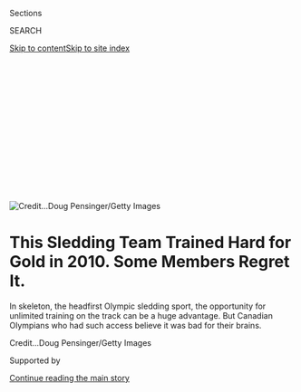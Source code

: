 <div id="app">

<div>

<div>

<div>

<div class="NYTAppHideMasthead css-ikk3s8 e1suatyy0">

<div class="section css-133zg39 e1suatyy2">

<div class="css-eph4ug er09x8g0">

<div class="css-6n7j50">

</div>

<span class="css-1dv1kvn">Sections</span>

<div class="css-10488qs">

<span class="css-1dv1kvn">SEARCH</span>

</div>

[Skip to content](#site-content)[Skip to site
index](#site-index)

</div>

<div class="css-10698na e1huz5gh0">

</div>

</div>

</div>

</div>

<div data-aria-hidden="false">

<div id="site-content" data-role="main">

<div>

<div class="css-1aor85t" style="opacity:0.000000001;z-index:-1;visibility:hidden">

<div class="css-1hqnpie">

<div class="css-epjblv">

<span class="css-17xtcya">[Olympics](/section/sports/olympics)</span><span class="css-x15j1o">|</span><span class="css-fwqvlz">This
Sledding Team Trained Hard for Gold in 2010. Some Members Regret
It.</span>

</div>

<div class="css-k008qs">

<div class="css-1iwv8en">

<span class="css-18z7m18"></span>

<div>

</div>

</div>

<span class="css-1n6z4y">https://nyti.ms/2Peb1Oj</span>

<div class="css-1705lsu">

<div class="css-4xjgmj">

<div class="css-4skfbu" data-role="toolbar" data-aria-label="Social Media Share buttons, Save button, and Comments Panel with current comment count" data-testid="share-tools">

  - 
  - 
  - 
  - 
    
    <div class="css-6n7j50">
    
    </div>

  - 

</div>

</div>

</div>

</div>

</div>

</div>

<div id="NYT_TOP_BANNER_REGION" class="css-11qgg8s">

</div>

<div id="fullBleedHeaderContent">

<div class="css-9fsmc8">

![<span class="css-cnj6d5 e1z0qqy90" itemprop="copyrightHolder"><span class="css-1ly73wi e1tej78p0">Credit...</span><span><span>Doug
Pensinger/Getty
Images</span></span></span>](https://static01.nyt.com/images/2020/07/29/sports/29SKELETON-top-1/merlin_174528426_06653e10-f239-4dc0-ad27-840a38122d93-articleLarge.jpg?quality=75&auto=webp&disable=upscale)

</div>

<div class="css-1aqq9tq">

<div class="css-1vkm6nb ehdk2mb0">

# This Sledding Team Trained Hard for Gold in 2010. Some Members Regret It.

</div>

In skeleton, the headfirst Olympic sledding sport, the opportunity for
unlimited training on the track can be a huge advantage. But Canadian
Olympians who had such access believe it was bad for their
brains.

</div>

<div class="css-nwzfg5 e1gnum310">

<span class="css-1f9pvn2 olympics"></span><span class="css-cnj6d5 e1z0qqy90" itemprop="copyrightHolder"><span class="css-1ly73wi e1tej78p0">Credit...</span><span><span>Doug
Pensinger/Getty Images</span></span></span>

</div>

<div id="sponsor-wrapper" class="css-1hyfx7x">

<div id="sponsor-slug" class="css-19vbshk">

Supported by

</div>

[Continue reading the main
story](#after-sponsor)

<div id="sponsor" class="ad sponsor-wrapper" style="text-align:center;height:100%;display:block">

</div>

<div id="after-sponsor">

</div>

</div>

<div class="css-1wx1auc e1gnum311">

<div class="css-18e8msd">

<div class="css-vp77d3 epjyd6m0">

<div class="css-hus3qt ey68jwv0" data-aria-hidden="true">

[![Matthew
Futterman](https://static01.nyt.com/images/2020/02/24/reader-center/author-matthew-futterman/author-matthew-futterman-thumbLarge.png
"Matthew Futterman")](https://www.nytimes.com/by/matthew-futterman)

</div>

<div class="css-1baulvz">

By [<span class="css-1baulvz last-byline" itemprop="name">Matthew
Futterman</span>](https://www.nytimes.com/by/matthew-futterman)

</div>

</div>

  - Aug. 1,
    2020

  - 
    
    <div class="css-4xjgmj">
    
    <div class="css-d8bdto" data-role="toolbar" data-aria-label="Social Media Share buttons, Save button, and Comments Panel with current comment count" data-testid="share-tools">
    
      - 
      - 
      - 
      - 
        
        <div class="css-6n7j50">
        
        </div>
    
      - 
    
    </div>
    
    </div>

</div>

</div>

</div>

<div class="section meteredContent css-1r7ky0e" name="articleBody" itemprop="articleBody">

<div class="css-1fanzo5 StoryBodyCompanionColumn">

<div class="css-53u6y8">

The chance to host the [2010 Winter
Games](https://www.nytimes.com/2010/02/10/sports/olympics/10podium.html)
was supposed to be a godsend for Canadian athletes who compete in
skeleton, the headfirst sled run down a twisting track.

While most competitors get access to the track for just a handful of
days leading up to the Olympics, the host country gets to practice far
more, because its athletes are logistically closer and the sport’s rules
allow it. The home team can memorize every detail of every turn on run
after treacherous run.

Mellisa Hollingsworth, who was favored to win a medal that year in
skeleton,<span class="css-8l6xbc evw5hdy0"> </span>said she and her
teammates took as many as 11 runs a day down the track, the fastest in
the world, at Whistler, British Columbia, about 75 miles north of
Vancouver. When a training session ended, they were so worn out they
struggled to put sentences together. Noise was intolerable. Their brains
felt scrambled.

</div>

</div>

<div class="css-1fanzo5 StoryBodyCompanionColumn">

<div class="css-53u6y8">

And that’s how Hollingsworth, now 39, and her teammates became case
studies in a process that is beginning to realign how [neuroscientists
and a handful of coaches and athletes
understand](https://www.ncbi.nlm.nih.gov/pmc/articles/PMC6153360/) the
connection between brain injury and sliding sports.

</div>

</div>

<div class="css-79elbk" data-testid="photoviewer-wrapper">

<div class="css-z3e15g" data-testid="photoviewer-wrapper-hidden">

</div>

<div class="css-1a48zt4 ehw59r15" data-testid="photoviewer-children">

![<span class="css-16f3y1r e13ogyst0" data-aria-hidden="true">Mellisa
Hollingsworth, 39, suffers from memory loss and other post-concussion
symptoms, likely from injuries she incurred while competing in
skeleton. </span><span class="css-cnj6d5 e1z0qqy90" itemprop="copyrightHolder"><span class="css-1ly73wi e1tej78p0">Credit...</span><span>Amber
Bracken for The New York
Times</span></span>](https://static01.nyt.com/images/2020/08/03/sports/29SKELETON3-print/merlin_174568515_ff3a1aa7-4b71-49ae-b12a-5f11795575ee-articleLarge.jpg?quality=75&auto=webp&disable=upscale)

</div>

</div>

<div class="css-1fanzo5 StoryBodyCompanionColumn">

<div class="css-53u6y8">

“We overdid it,” said [Nathan Cicoria, a high performance coach for
Canada’s bobsled and skeleton team
from 2006-14](https://olympic.ca/2013/08/07/how-the-cfl-is-redefining-bobsleigh-in-canada/).
“I just wish we knew then what we know now. You learn things.”

</div>

</div>

<div>

</div>

<div class="css-1fanzo5 StoryBodyCompanionColumn">

<div class="css-53u6y8">

During the last decade, football and other contact sports have received
most of the attention and research interest for traumatic brain injuries
in sports.

By comparison, sliding sports, niche activities that require athletes to
careen down twisting tracks of ice on sleds at 80 miles per hour, have
been largely ignored. And yet, for years, elite competitors have talked
about the mental fog, headaches, inability to eat or speak effectively,
and sensitivity to light and sound that a day of training, or, for some,
even a single routine run can produce.

</div>

</div>

<div class="css-1fanzo5 StoryBodyCompanionColumn">

<div class="css-53u6y8">

They called it [“sled
head.”](https://www.nytimes.com/2020/07/26/sports/olympics/olympics-bobsled-suicide-brain-injuries.html)
It was just something they had to accept, like cold weather, or sore
muscles.

Now, in retirement, many of these athletes continue to struggle with
many of those same symptoms, as well as forgetfulness, depression and
mental illness.

Former top competitors like Hollingsworth, who finished fifth in
skeleton at the Vancouver Games, Pascal Richard, also of Canada, and
[Katie Uhlaender, a four-time Olympian from the United
States](https://www.nytimes.com/2020/06/06/sports/olympics/coronavirus-olympic-training-tokyo.html)
who wants to make one last Olympic team, wonder whether those symptoms
are connected to their dramatic crashes and the brain-rattling runs.

They have watched teammates descend into [depression and die by
suicide](https://www.teamusa.org/News/2020/May/09/Pavle-Jovanovic-2006-Olympic-Bobsledder-Dies-By-Suicide).
Since 2013, three former elite North American bobsledders have taken
their lives. Another attempted it, and two others died of overdoses, a
remarkable number given that just a few hundred athletes participate
seriously in sliding sports at any level at
once.

</div>

</div>

<div class="css-79elbk" data-testid="photoviewer-wrapper">

<div class="css-z3e15g" data-testid="photoviewer-wrapper-hidden">

</div>

<div class="css-1a48zt4 ehw59r15" data-testid="photoviewer-children">

<div class="css-1xdhyk6 erfvjey0">

<span class="css-1ly73wi e1tej78p0">Image</span>

<div class="css-zjzyr8">

<div data-testid="lazyimage-container" style="height:415.66666666666663px">

</div>

</div>

</div>

<span class="css-16f3y1r e13ogyst0" data-aria-hidden="true">Katie
Uhlaender wonders about the effects of brain-rattling runs on the
track.</span><span class="css-cnj6d5 e1z0qqy90" itemprop="copyrightHolder"><span class="css-1ly73wi e1tej78p0">Credit...</span><span>Doug
Mills/The New York Times</span></span>

</div>

</div>

<div class="css-1fanzo5 StoryBodyCompanionColumn">

<div class="css-53u6y8">

“It’s almost like the boxers all over again,” said Peter McCarthy, a
neurophysiologist at the University of South Wales who has studied the
dynamics of skeleton by attaching motion sensors to the athletes. “What
you are doing is taking someone’s head and giving it a really good shake
around, but in this case it lasts for a minute.”

McCarthy has been working closely with [Mark Wood of
Britain](https://www.ibsf.org/en/news/9-skeleton/20677-head-coach-talent-mark-wood-leaves-british-bobsleigh-skeleton-association),
who has coached multiple medalists in skeleton and is now on a crusade
to make people understand that allowing an athlete to train or compete
with “sled head” is akin to subjecting someone with concussion-like
symptoms to 500 more slaps to the head.

</div>

</div>

<div class="css-1fanzo5 StoryBodyCompanionColumn">

<div class="css-53u6y8">

People within the sport keep telling him he is going to ruin it.

“I say, ‘No I’m not. I’m going to make it safer,’” said Wood, who has
coached for Canada, Britain and China. “The more data we get, the better
information we can give.”

For many athletes though, the data is arriving too late.

In 1998, Pascal Richard was heading into the sixth of 19 curves, about
one-third of the way down the track in La Plagne, France, the same one
used for the 1992 Albertville Games. The gravitational acceleration
forces spiked and slammed his face into the ice. The impact knocked him
out. He remained unconscious the whole way down as he crossed the
finish. Richard returned to training the next
day.

</div>

</div>

<div class="css-79elbk" data-testid="photoviewer-wrapper">

<div class="css-z3e15g" data-testid="photoviewer-wrapper-hidden">

</div>

<div class="css-1a48zt4 ehw59r15" data-testid="photoviewer-children">

<div class="css-1xdhyk6 erfvjey0">

<span class="css-1ly73wi e1tej78p0">Image</span>

<div class="css-zjzyr8">

<div data-testid="lazyimage-container" style="height:257.77777777777777px">

</div>

</div>

</div>

<span class="css-16f3y1r e13ogyst0" data-aria-hidden="true">“I have lost
part of my life,” said Pascal Richard, left, a former Olympic athlete
from Canada, whose cognitive and psychological problems forced him to
retire from the Royal Canadian Mounted
Police.</span><span class="css-cnj6d5 e1z0qqy90" itemprop="copyrightHolder"><span class="css-1ly73wi e1tej78p0">Credit...</span><span>Amber
Bracken for The New York Times</span></span>

</div>

</div>

<div class="css-1fanzo5 StoryBodyCompanionColumn">

<div class="css-53u6y8">

Neck pain and problems with concentration lasted through the following
summer, and the chronic fogginess increased as Richard pushed to make
the 2002 Olympics in Salt Lake City, where he finished 15th. He retired
after those Games, returning to his full-time job as a member of the
Royal Canadian Mounted Police.

Richard soon started falling in and out of depression. He lost his
temper easily. A single hit in a beer-league hockey game would put him
out for the season. Work became too challenging, as he struggled to
remember details of investigations and Canada’s penal code, forcing him
to retire.

“My wife would tell you I’m not the person I used to be,” said Richard,
who lives outside Calgary, Alberta. “I could have a great friend who
called me on the phone and it could take me awhile to figure out who it
is. I have lost part of my life.”

He is 48, has young children and would like to find something else to
do. He said he doesn’t have the energy.

</div>

</div>

<div class="css-1fanzo5 StoryBodyCompanionColumn">

<div class="css-53u6y8">

No one can say for sure whether skeleton is solely responsible for
Richard’s downfall or anyone else’s, or how many runs it took Richard to
get where he is today. He played other contact sports growing up. He
suffers from post-traumatic stress disorder from coming upon so many
grisly death scenes during his career with the Mounties, especially one
in which he could not rescue a man stuck in the driver’s seat of a van
that was on
fire.

</div>

</div>

<div class="css-79elbk" data-testid="photoviewer-wrapper">

<div class="css-z3e15g" data-testid="photoviewer-wrapper-hidden">

</div>

<div class="css-1a48zt4 ehw59r15" data-testid="photoviewer-children">

<div class="css-1xdhyk6 erfvjey0">

<span class="css-1ly73wi e1tej78p0">Image</span>

<div class="css-zjzyr8">

<div data-testid="lazyimage-container" style="height:257.77777777777777px">

</div>

</div>

</div>

<span class="css-16f3y1r e13ogyst0" data-aria-hidden="true">Richard
retired after the 2002 Winter Games but still struggles with cognitive
problems.</span><span class="css-cnj6d5 e1z0qqy90" itemprop="copyrightHolder"><span class="css-1ly73wi e1tej78p0">Credit...</span><span>Amber
Bracken for The New York Times</span></span>

</div>

</div>

<div class="css-1fanzo5 StoryBodyCompanionColumn">

<div class="css-53u6y8">

All of that could contribute to brain injury and depression.

But Tyson Plesuk has seen enough skeleton to be convinced that too many
runs can pose serious danger to the brain.

Plesuk, a top sports physiotherapist in Canada, grew up playing hockey.
He suffered three diagnosed concussions, and probably many that went
undiagnosed. In 2010 when he became a physiotherapist with Canada’s
skeleton team, he knew little about the sport.

As Plesuk began spending time with Hollingsworth and other team members,
he noticed how much they needed to sleep when they were not training,
how sometimes they could not eat or talk to each other during their
lunch breaks. “It’s not normal behavior, but we needed someone from the
outside for us to understand that,” Hollingsworth said.

At the beginning of the season, the athletes had taken a test to get a
baseline for their cognitive functions. If they crashed and suffered a
head injury they would have to take the test again, and they could not
train or compete until their performance had returned to the baseline,
even if scans of their brains looked clear.

Plesuk detected a problem though: The athletes could pass the test even
when they had other symptoms of a concussion. Fearing they might miss a
chance to train or lose coveted spots on the team, they wouldn’t dare
mention feeling weak to their
coaches.

</div>

</div>

<div class="css-79elbk" data-testid="photoviewer-wrapper">

<div class="css-z3e15g" data-testid="photoviewer-wrapper-hidden">

</div>

<div class="css-1a48zt4 ehw59r15" data-testid="photoviewer-children">

<div class="css-1xdhyk6 erfvjey0">

<span class="css-1ly73wi e1tej78p0">Image</span>

<div class="css-zjzyr8">

<div data-testid="lazyimage-container" style="height:297.73333333333335px">

</div>

</div>

</div>

<span class="css-16f3y1r e13ogyst0" data-aria-hidden="true">Duff Gibson
won the gold medal in skeleton in 2006. As a coach he pushed for limits
on how many runs athletes can take each
day.</span><span class="css-cnj6d5 e1z0qqy90" itemprop="copyrightHolder"><span class="css-1ly73wi e1tej78p0">Credit...</span><span>Domenico
Stinellis/Associated Press</span></span>

</div>

</div>

<div class="css-1fanzo5 StoryBodyCompanionColumn">

<div class="css-53u6y8">

As Plesuk and Duff Gibson, the team’s head coach and the 2006 Olympic
skeleton champion, got to know the athletes better during the 2010-11
season, they noticed that many who struggled the most with the
concussion symptoms had participated in the high-volume training leading
up to the Vancouver Games.

Gibson can still remember when it was a point of pride for an athlete to
finish a skeleton run with a bloody nose from banging their face on the
ice. “The further back you go in history, the more cave man it becomes,”
he said.

Now he understood how all the training likely left his athletes more
vulnerable to repeated brain injuries and its symptoms, as run after run
over tracks that look smooth but are really covered with bumps and
divots can cause micro-tears in brain tissue, even if there is never a
crash.

“The big thing is the repetitive shaking,” Plesuk said during a recent
interview.

</div>

</div>

<div class="css-79elbk" data-testid="photoviewer-wrapper">

<div class="css-z3e15g" data-testid="photoviewer-wrapper-hidden">

</div>

<div class="css-1a48zt4 ehw59r15" data-testid="photoviewer-children">

<div class="css-1xdhyk6 erfvjey0">

<span class="css-1ly73wi e1tej78p0">Image</span>

<div class="css-zjzyr8">

<div data-testid="lazyimage-container" style="height:254.55555555555554px">

</div>

</div>

</div>

<span class="css-16f3y1r e13ogyst0" data-aria-hidden="true">Uhlaender,
competing in Sochi in 2014, is trying to make her fifth Olympic team in
2022.</span><span class="css-cnj6d5 e1z0qqy90" itemprop="copyrightHolder"><span class="css-1ly73wi e1tej78p0">Credit...</span><span>Doug
Mills/The New York Times</span></span>

</div>

</div>

<div class="css-1fanzo5 StoryBodyCompanionColumn">

<div class="css-53u6y8">

Gibson and Plesuk decided to limit runs to three per day for every
athlete who competed for Canada. If an athlete didn’t seem “right,” they
pulled her from competition, no matter the circumstances.

“If you see stars, that is not normal, and if you have a headache after
a run, that is not a normal condition,” Gibson said.

</div>

</div>

<div class="css-1fanzo5 StoryBodyCompanionColumn">

<div class="css-53u6y8">

Heading into the 2014 Sochi Olympics, Hollingsworth got pulled from a
race, which resulted in a lower starting slot and may have contributed
to her 11th-place finish.

Hollingsworth knew Gibson and Plesuk had made the right call. Leading up
to those Games in Russia, she struggled to wake from naps after a hard
morning of training. Hours passed before she could walk 10 normal steps.
One afternoon she came down with vertigo while visiting a sporting goods
store and ended up curled in a ball on the floor.

She retired after Sochi. She can struggle to remember details of even
recent experiences. She recalls little of what happened during the few
years leading up to Vancouver; even races she won, moments that should
stand out, are a blur, or have disappeared altogether. She has no
recollection of her first skeleton run when she was a teenager.

She can’t be in loud or busy places. After a concert, she can’t sleep
for a night or two. A small restaurant with a lot of chatter can make
her ears ring.

She will not recruit athletes to compete in the sport that was once her
life.

Last year, WinSport, Canada’s winter sports organization, began
dismantling the Calgary bobsled and skeleton track where Hollingsworth
started. After 30 years, it was deemed at the end of its life cycle. As
the track came down, Hollingsworth said she felt nostalgia, but also
something else — comfort that no one would get hurt there
anymore.

</div>

</div>

<div class="css-79elbk" data-testid="photoviewer-wrapper">

<div class="css-z3e15g" data-testid="photoviewer-wrapper-hidden">

</div>

<div class="css-1a48zt4 ehw59r15" data-testid="photoviewer-children">

<div class="css-1xdhyk6 erfvjey0">

<span class="css-1ly73wi e1tej78p0">Image</span>

<div class="css-zjzyr8">

<div data-testid="lazyimage-container" style="height:257.77777777777777px">

</div>

</div>

</div>

<span class="css-16f3y1r e13ogyst0" data-aria-hidden="true">Hollingsworth
keeps her sled on display at her home. She does not recruit young
athletes to her
sport.</span><span class="css-cnj6d5 e1z0qqy90" itemprop="copyrightHolder"><span class="css-1ly73wi e1tej78p0">Credit...</span><span>Amber
Bracken for The New York Times</span></span>

</div>

</div>

<div>

</div>

</div>

<div>

</div>

<div>

</div>

<div>

</div>

<div>

<div id="bottom-wrapper" class="css-1ede5it">

<div id="bottom-slug" class="css-l9onyx">

Advertisement

</div>

[Continue reading the main
story](#after-bottom)

<div id="bottom" class="ad bottom-wrapper" style="text-align:center;height:100%;display:block;min-height:90px">

</div>

<div id="after-bottom">

</div>

</div>

</div>

</div>

</div>

## Site Index

<div>

</div>

## Site Information Navigation

  - [© <span>2020</span> <span>The New York Times
    Company</span>](https://help.nytimes.com/hc/en-us/articles/115014792127-Copyright-notice)

<!-- end list -->

  - [NYTCo](https://www.nytco.com/)
  - [Contact
    Us](https://help.nytimes.com/hc/en-us/articles/115015385887-Contact-Us)
  - [Work with us](https://www.nytco.com/careers/)
  - [Advertise](https://nytmediakit.com/)
  - [T Brand Studio](http://www.tbrandstudio.com/)
  - [Your Ad
    Choices](https://www.nytimes.com/privacy/cookie-policy#how-do-i-manage-trackers)
  - [Privacy](https://www.nytimes.com/privacy)
  - [Terms of
    Service](https://help.nytimes.com/hc/en-us/articles/115014893428-Terms-of-service)
  - [Terms of
    Sale](https://help.nytimes.com/hc/en-us/articles/115014893968-Terms-of-sale)
  - [Site
    Map](https://spiderbites.nytimes.com)
  - [Help](https://help.nytimes.com/hc/en-us)
  - [Subscriptions](https://www.nytimes.com/subscription?campaignId=37WXW)

</div>

</div>

</div>

</div>

